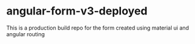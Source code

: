 # angular-form-v3-deployed
 This is a production build repo for the form created using material ui and angular routing
